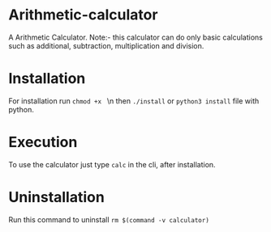 # Arithmetic-calculator
A Arithmetic Calculator. 
Note:- this calculator can do only basic calculations such as additional, subtraction, multiplication and division.

# Installation
For installation run ```chmod +x ``` \n then ```./install``` or ```python3 install``` file with python.

# Execution
To use the calculator just type ```calc``` in the cli, after installation.

# Uninstallation
Run this command to uninstall ``` rm $(command -v calculator) ```
